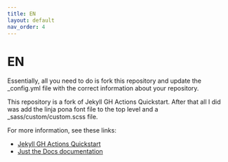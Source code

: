 ```yaml
---
title: EN
layout: default
nav_order: 4
---
```


# EN

<p class="eng">Essentially, all you need to do is fork this repository and update the _config.yml file with the correct information about your repository.</p>

<span class="eng">This repository is a fork of Jekyll GH Actions Quickstart. After that all I did was add the linja pona font file to the top level and a _sass/custom/custom.scss file.</span>

<span class="eng">For more information, see these links:</span>

- <span class="eng">[Jekyll GH Actions Quickstart](https://michaelcurrin.github.io/jekyll-gh-actions-quickstart/)</span>
- <span class="eng">[Just the Docs documentation](https://pmarsceill.github.io/just-the-docs/)</span>
